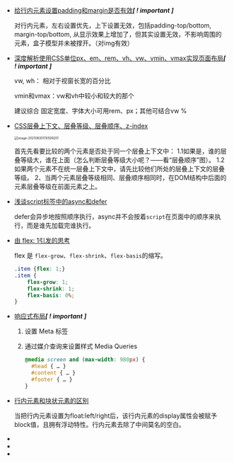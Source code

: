 - [给行内元素设置padding和margin是否有效](https://blog.csdn.net/qq_37621289/article/details/82859024)***[ ! important ]***

  对行内元素，左右设置优先，上下设置无效，包括padding-top/bottom, margin-top/bottom, 从显示效果上增加了，但其实设置无效，不影响周围的元素，盒子模型并未被撑开。（对img有效）

- [深度解析使用CSS单位px、em、rem、vh、vw、vmin、vmax实现页面布局](https://blog.csdn.net/weixin_33757609/article/details/94699419?utm_medium=distribute.pc_relevant.none-task-blog-BlogCommendFromMachineLearnPai2-1.control&dist_request_id=d20105fc-7810-4855-9627-597cddc2df8f&depth_1-utm_source=distribute.pc_relevant.none-task-blog-BlogCommendFromMachineLearnPai2-1.control)***[ ! important ]***

  vw, wh： 相对于视窗长宽的百分比

  vmin和vmax：vw和vh中较小和较大的那个

  建议综合 固定宽度、字体大小可用rem、px；其他可结合vw %

- [CSS层叠上下文、层叠等级、层叠顺序、z-index](https://juejin.cn/post/6844903667175260174)

  <img src="/Users/zanning/Library/Application Support/typora-user-images/image-20210630174509201.png" alt="image-20210630174509201" style="zoom:50%;" />

  

  首先先看要比较的两个元素是否处于同一个层叠上下文中：    1.1如果是，谁的层叠等级大，谁在上面（怎么判断层叠等级大小呢？——看“层叠顺序”图）。    1.2如果两个元素不在统一层叠上下文中，请先比较他们所处的层叠上下文的层叠等级。 2、当两个元素层叠等级相同、层叠顺序相同时，在DOM结构中后面的元素层叠等级在前面元素之上。

- [浅谈script标签中的async和defer](https://www.cnblogs.com/jiasm/p/7683930.html)

  defer会异步地按照顺序执行，async并不会按着`script`在页面中的顺序来执行，而是谁先加载完谁执行。

- [由 flex: 1引发的思考](https://blog.csdn.net/u013451157/article/details/79011679?utm_medium=distribute.pc_relevant.none-task-blog-BlogCommendFromMachineLearnPai2-1.control&dist_request_id=80a65e55-8c94-4f25-a50d-e06d36dd2cab&depth_1-utm_source=distribute.pc_relevant.none-task-blog-BlogCommendFromMachineLearnPai2-1.control)

  flex 是 `flex-grow`、`flex-shrink`、`flex-basis`的缩写。

  ```css
  .item {flex: 1;}
  .item {
      flex-grow: 1;
      flex-shrink: 1;
      flex-basis: 0%;
  }
  ```

- [响应式布局](http://caibaojian.com/356.html)***[ ! important ]***

  1. 设置 Meta 标签

  2. 通过媒介查询来设置样式 Media Queries

     ```css
     @media screen and (max-width: 980px) {
       #head { … }
       #content { … }
       #footer { … }
     }
     ```

- [行内元素和块状元素的区别](http://blog.sina.com.cn/s/blog_c112a2980102xsvd.html)

  当把行内元素设置为float:left/right后，该行内元素的display属性会被赋予block值，且拥有浮动特性。行内元素去除了中间莫名的空白。

- 

- 

- 

